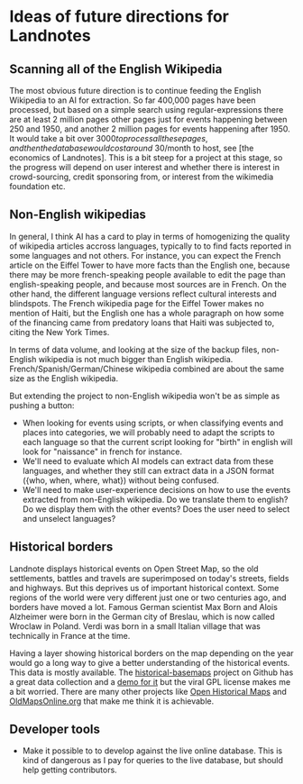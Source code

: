 # Ideas of future directions for Landnotes

## Scanning all of the English Wikipedia

The most obvious future direction is to continue feeding the English Wikipedia to an AI for extraction. So far 400,000 pages have been processed, but based on a simple search using regular-expressions there are at least 2 million pages other pages just for events happening between 250 and 1950, and another 2 million pages for events happening after 1950. It would take a bit over $3000 to process all these pages, and then the database would cost around ~30$/month to host, see [the economics of Landnotes]. This is a bit steep for a project at this stage, so the progress will depend on user interest and whether there is interest in crowd-sourcing, credit sponsoring from, or interest from the wikimedia foundation etc.

## Non-English wikipedias

In general, I think AI has a card to play in terms of homogenizing the quality of wikipedia articles accross languages, typically to to find facts reported in some languages and not others. For instance, you can expect the French article on the Eiffel Tower to have more facts than the English one, because there may be more french-speaking people available to edit the page than english-speaking people, and because most sources are in French. On the other hand, the different language versions reflect cultural interests and blindspots. The French wikipedia page for the Eiffel Tower makes no mention of Haiti, but the English one has a whole paragraph on how some of the financing came from predatory loans that Haiti was subjected to, citing the New York Times.

In terms of data volume, and looking at the size of the backup files, non-English wikipedia is not much bigger than English wikipedia. French/Spanish/German/Chinese wikipedia combined are about the same size as the English wikipedia.

But extending the project to non-English wikipedia won't be as simple as pushing a button:

- When looking for events using scripts, or when classifying events and places into categories, we will probably need to adapt the scripts to each language so that the current script looking for "birth" in english will look for "naissance" in french for instance.
- We'll need to evaluate which AI models can extract data from these languages, and whether they still can extract data in a JSON format ({who, when, where, what}) without being confused.
- We'll need to make user-experience decisions on how to use the events extracted from non-English wikipedia. Do we translate them to english? Do we display them with the other events? Does the user need to select and unselect languages?

## Historical borders

Landnote displays historical events on Open Street Map, so the old settlements, battles and travels are superimposed on today's streets, fields and highways. But this deprives us of important historical context. Some regions of the world were very different just one or two centuries ago, and borders have moved a lot. Famous German scientist Max Born and Alois Alzheimer were born in the German city of Breslau, which is now called Wroclaw in Poland. Verdi was born in a small Italian village that was technically in France at the time.

Having a layer showing historical borders on the map depending on the year would go a long way to give a better understanding of the historical events. This data is mostly available. The [historical-basemaps](https://github.com/aourednik/historical-basemaps?tab=readme-ov-file) project on Github has a great data collection and a [demo for it](https://historicborders.app/?lng=6.4513466&lat=39.3328695&zoom=4.1297515&year=1492) but the viral GPL license makes me a bit worried. There are many other projects like [Open Historical Maps](https://openhistoricalmaps.org/) and [OldMapsOnline.org](https://oldmapsonline.org/) that make me think it is achievable.

## Developer tools

- Make it possible to to develop against the live online database. This is kind of dangerous as I pay for queries to the live database, but should help getting contributors.
